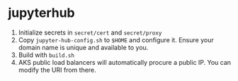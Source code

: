 # jupyterhub

1. Initialize secrets in `secret/cert` and `secret/proxy`
2. Copy `jupyter-hub-config.sh` to `$HOME` and configure it. Ensure your domain name is unique and available to you.
3. Build with `build.sh` 
4. AKS public load balancers will automatically procure a public IP. You can modify the URI from there. 

